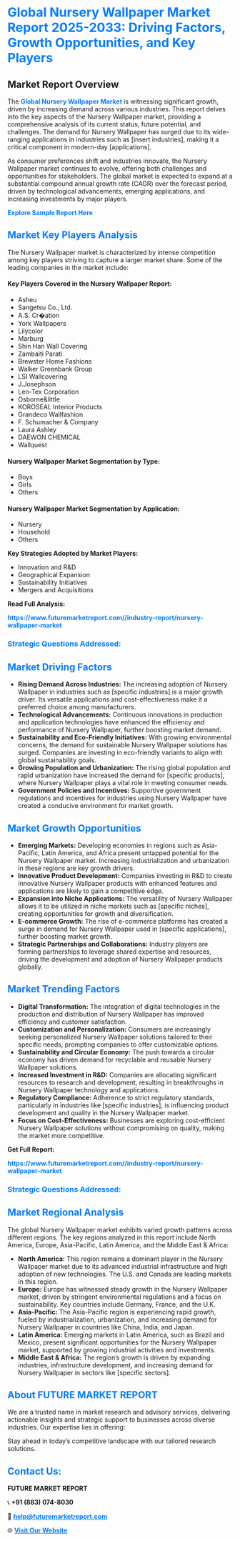 <h1 style="color: #007BFF;">Global Nursery Wallpaper Market Report 2025-2033: Driving Factors, Growth Opportunities, and Key Players</h1>

<section id="overview">
<h2>Market Report Overview</h2>
<p>The <a href="https://www.futuremarketreport.com//industry-report/nursery-wallpaper-market" style="color: #007BFF; text-decoration: none;"><strong>Global Nursery Wallpaper Market</strong></a> is witnessing significant growth, driven by increasing demand across various industries. This report delves into the key aspects of the Nursery Wallpaper market, providing a comprehensive analysis of its current status, future potential, and challenges. The demand for Nursery Wallpaper has surged due to its wide-ranging applications in industries such as [insert industries], making it a critical component in modern-day [applications].</p>
<p>As consumer preferences shift and industries innovate, the Nursery Wallpaper market continues to evolve, offering both challenges and opportunities for stakeholders. The global market is expected to expand at a substantial compound annual growth rate (CAGR) over the forecast period, driven by technological advancements, emerging applications, and increasing investments by major players.</p>
</section>

<section id="overview">
<p><a href="https://www.futuremarketreport.com//request-sample/reportId=85876" style="color: #007BFF; text-decoration: none;"><strong>Explore Sample Report Here</strong></a></p>
</section>

<section id="key-players">
<h2 style="color: #007BFF;">Market Key Players Analysis</h2>
<p>The Nursery Wallpaper market is characterized by intense competition among key players striving to capture a larger market share. Some of the leading companies in the market include:</p>
<h4>Key Players Covered in the Nursery Wallpaper Report:</h4>
<ul><li>Asheu</li><li>Sangetsu Co., Ltd.</li><li>A.S. Cr�ation</li><li>York Wallpapers</li><li>Lilycolor</li><li>Marburg</li><li>Shin Han Wall Covering</li><li>Zambaiti Parati</li><li>Brewster Home Fashions</li><li>Walker Greenbank Group</li><li>LSI Wallcovering</li><li>J.Josephson</li><li>Len-Tex Corporation</li><li>Osborne&amp;little</li><li>KOROSEAL Interior Products</li><li>Grandeco Wallfashion</li><li>F. Schumacher &amp; Company</li><li>Laura Ashley</li><li>DAEWON CHEMICAL</li><li>Wallquest</li></ul>
<h4>Nursery Wallpaper Market Segmentation by Type:</h4>
<ul><li>Boys</li><li>Girls</li><li>Others</li></ul>

<h4>Nursery Wallpaper Market Segmentation by Application:</h4>
<ul><li>Nursery</li><li>Household</li><li>Others</li></ul>
<p><strong>Key Strategies Adopted by Market Players:</strong></p>
<ul>
<li>Innovation and R&D</li>
<li>Geographical Expansion</li>
<li>Sustainability Initiatives</li>
<li>Mergers and Acquisitions</li>
</ul>
</section>

<section>
<p><strong>Read Full Analysis: </strong></p><a href="https://www.futuremarketreport.com//industry-report/nursery-wallpaper-market" style="color: #007BFF; text-decoration: none;"><strong>https://www.futuremarketreport.com//industry-report/nursery-wallpaper-market</strong></a>
<h3 style="color: #007BFF;">Strategic Questions Addressed:</h3>
</section>

<section id="driving-factors">
<h2 style="color: #007BFF;">Market Driving Factors</h2>
<ul>
<li><strong>Rising Demand Across Industries:</strong> The increasing adoption of Nursery Wallpaper in industries such as [specific industries] is a major growth driver. Its versatile applications and cost-effectiveness make it a preferred choice among manufacturers.</li>
<li><strong>Technological Advancements:</strong> Continuous innovations in production and application technologies have enhanced the efficiency and performance of Nursery Wallpaper, further boosting market demand.</li>
<li><strong>Sustainability and Eco-Friendly Initiatives:</strong> With growing environmental concerns, the demand for sustainable Nursery Wallpaper solutions has surged. Companies are investing in eco-friendly variants to align with global sustainability goals.</li>
<li><strong>Growing Population and Urbanization:</strong> The rising global population and rapid urbanization have increased the demand for [specific products], where Nursery Wallpaper plays a vital role in meeting consumer needs.</li>
<li><strong>Government Policies and Incentives:</strong> Supportive government regulations and incentives for industries using Nursery Wallpaper have created a conducive environment for market growth.</li>
</ul>
</section>

<section id="growth-opportunities">
<h2 style="color: #007BFF;">Market Growth Opportunities</h2>
<ul>
<li><strong>Emerging Markets:</strong> Developing economies in regions such as Asia-Pacific, Latin America, and Africa present untapped potential for the Nursery Wallpaper market. Increasing industrialization and urbanization in these regions are key growth drivers.</li>
<li><strong>Innovative Product Development:</strong> Companies investing in R&D to create innovative Nursery Wallpaper products with enhanced features and applications are likely to gain a competitive edge.</li>
<li><strong>Expansion into Niche Applications:</strong> The versatility of Nursery Wallpaper allows it to be utilized in niche markets such as [specific niches], creating opportunities for growth and diversification.</li>
<li><strong>E-commerce Growth:</strong> The rise of e-commerce platforms has created a surge in demand for Nursery Wallpaper used in [specific applications], further boosting market growth.</li>
<li><strong>Strategic Partnerships and Collaborations:</strong> Industry players are forming partnerships to leverage shared expertise and resources, driving the development and adoption of Nursery Wallpaper products globally.</li>
</ul>
</section>

<section id="trending-factors">
<h2 style="color: #007BFF;">Market Trending Factors</h2>
<ul>
<li><strong>Digital Transformation:</strong> The integration of digital technologies in the production and distribution of Nursery Wallpaper has improved efficiency and customer satisfaction.</li>
<li><strong>Customization and Personalization:</strong> Consumers are increasingly seeking personalized Nursery Wallpaper solutions tailored to their specific needs, prompting companies to offer customizable options.</li>
<li><strong>Sustainability and Circular Economy:</strong> The push towards a circular economy has driven demand for recyclable and reusable Nursery Wallpaper solutions.</li>
<li><strong>Increased Investment in R&D:</strong> Companies are allocating significant resources to research and development, resulting in breakthroughs in Nursery Wallpaper technology and applications.</li>
<li><strong>Regulatory Compliance:</strong> Adherence to strict regulatory standards, particularly in industries like [specific industries], is influencing product development and quality in the Nursery Wallpaper market.</li>
<li><strong>Focus on Cost-Effectiveness:</strong> Businesses are exploring cost-efficient Nursery Wallpaper solutions without compromising on quality, making the market more competitive.</li>
</ul>
</section>

<section>
<p><strong>Get Full Report: </strong></p><a href="https://www.futuremarketreport.com//industry-report/nursery-wallpaper-market" style="color: #007BFF; text-decoration: none;"><strong>https://www.futuremarketreport.com//industry-report/nursery-wallpaper-market</strong></a>
<h3 style="color: #007BFF;">Strategic Questions Addressed:</h3>
</section>


<section id="regional-analysis">
<h2 style="color: #007BFF;">Market Regional Analysis</h2>
<p>The global Nursery Wallpaper market exhibits varied growth patterns across different regions. The key regions analyzed in this report include North America, Europe, Asia-Pacific, Latin America, and the Middle East & Africa:</p>
<ul>
<li><strong>North America:</strong> This region remains a dominant player in the Nursery Wallpaper market due to its advanced industrial infrastructure and high adoption of new technologies. The U.S. and Canada are leading markets in this region.</li>
<li><strong>Europe:</strong> Europe has witnessed steady growth in the Nursery Wallpaper market, driven by stringent environmental regulations and a focus on sustainability. Key countries include Germany, France, and the U.K.</li>
<li><strong>Asia-Pacific:</strong> The Asia-Pacific region is experiencing rapid growth, fueled by industrialization, urbanization, and increasing demand for Nursery Wallpaper in countries like China, India, and Japan.</li>
<li><strong>Latin America:</strong> Emerging markets in Latin America, such as Brazil and Mexico, present significant opportunities for the Nursery Wallpaper market, supported by growing industrial activities and investments.</li>
<li><strong>Middle East & Africa:</strong> The region’s growth is driven by expanding industries, infrastructure development, and increasing demand for Nursery Wallpaper in sectors like [specific sectors].</li>
</ul>
</section>

<footer>
<h2 style="color: #007BFF;">About FUTURE MARKET REPORT</h2>
<p>We are a trusted name in market research and advisory services, delivering actionable insights and strategic support to businesses across diverse industries. Our expertise lies in offering:</p>

<p>Stay ahead in today’s competitive landscape with our tailored research solutions.</p>

<h2 style="color: #007BFF;">Contact Us:</h2>
<p><strong>FUTURE MARKET REPORT</strong></p>
<p>📞 <strong>+91 (883) 074-8030</strong></p>
<p>📧 <strong><a href="mailto:help@futuremarketreport.com" style="color: #007BFF;">help@futuremarketreport.com</a></strong></p>
<p>🌐 <strong><a href="https://www.futuremarketreport.com/" style="color: #007BFF;">Visit Our Website</a></strong></p>
</footer>